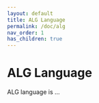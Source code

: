 ```yaml
---
layout: default
title: ALG Language
permalink: /doc/alg
nav_order: 1
has_children: true
---
```


# ALG Language

ALG language is ...
